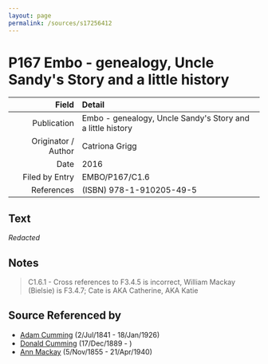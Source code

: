 ```yaml
---
layout: page
permalink: /sources/s17256412
---
```


# P167 Embo - genealogy, Uncle Sandy's Story and a little history

Field | Detail
---:|:---
Publication | Embo - genealogy, Uncle Sandy's Story and a little history
Originator / Author | Catriona Grigg
Date | 2016
Filed by Entry | EMBO/P167/C1.6
References | (ISBN) 978-1-910205-49-5

## Text

_Redacted_

## Notes

> C1.6.1 - Cross references to F3.4.5 is incorrect, William Mackay (Bielsie) is F3.4.7; Cate is AKA Catherine, AKA Katie
>


## Source Referenced by

* [Adam Cumming](../people/@55409960@-adam-cumming-b1841-7-2-d1926-1-18.md) (2/Jul/1841 - 18/Jan/1926)
* [Donald Cumming](../people/@89853996@-donald-cumming-b1889-12-17-d.md) (17/Dec/1889 - )
* [Ann Mackay](../people/@74868546@-ann-mackay-b1855-11-5-d1940-4-21.md) (5/Nov/1855 - 21/Apr/1940)
